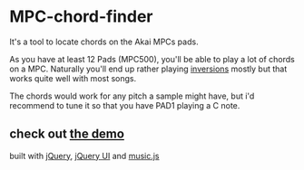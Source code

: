 MPC-chord-finder
========

It's a tool to locate chords on the Akai MPCs pads.

As you have at least 12 Pads (MPC500), you'll be able to play a lot of chords on a MPC.
Naturally you'll end up rather playing [inversions]('http://goo.gl/ezboLg') mostly but that works quite well with most songs.

The chords would work for any pitch a sample might have,
but i'd recommend to tune it so that you have PAD1 playing a C note.


check out [the demo](http://gherkins.github.com/mpc-chordfinder/)
--------


built with [jQuery](http://jquery.com/), [jQuery UI](http://jqueryui.com/) and [music.js](https://github.com/gregjopa/music.js)
